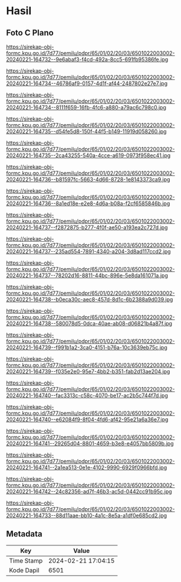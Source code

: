 # Hasil

## Foto C Plano

https://sirekap-obj-formc.kpu.go.id/7d77/pemilu/pdpr/65/01/02/20/03/6501022003002-20240221-164732--9e6abaf3-f4cd-492a-8cc5-691fb95386fe.jpg

https://sirekap-obj-formc.kpu.go.id/7d77/pemilu/pdpr/65/01/02/20/03/6501022003002-20240221-164734--46786af9-0157-4d1f-af44-2487802e27e7.jpg

https://sirekap-obj-formc.kpu.go.id/7d77/pemilu/pdpr/65/01/02/20/03/6501022003002-20240221-164734--8111f659-16fb-4fc6-a880-a79ac6c798c0.jpg

https://sirekap-obj-formc.kpu.go.id/7d77/pemilu/pdpr/65/01/02/20/03/6501022003002-20240221-164735--d54fe5d8-150f-44f5-b149-11919d058260.jpg

https://sirekap-obj-formc.kpu.go.id/7d77/pemilu/pdpr/65/01/02/20/03/6501022003002-20240221-164735--2ca43255-540a-4cce-a619-0973f958ec41.jpg

https://sirekap-obj-formc.kpu.go.id/7d77/pemilu/pdpr/65/01/02/20/03/6501022003002-20240221-164736--b81597fc-5663-4d66-8728-1e8143373ca9.jpg

https://sirekap-obj-formc.kpu.go.id/7d77/pemilu/pdpr/65/01/02/20/03/6501022003002-20240221-164736--8a1ed18e-e2e8-4d6a-b08a-f2cf6585846b.jpg

https://sirekap-obj-formc.kpu.go.id/7d77/pemilu/pdpr/65/01/02/20/03/6501022003002-20240221-164737--f2872875-b277-4f0f-ae50-a193ea2c727d.jpg

https://sirekap-obj-formc.kpu.go.id/7d77/pemilu/pdpr/65/01/02/20/03/6501022003002-20240221-164737--235ad554-7891-4340-a204-3d8ad117ccd2.jpg

https://sirekap-obj-formc.kpu.go.id/7d77/pemilu/pdpr/65/01/02/20/03/6501022003002-20240221-164737--78202d16-8811-44bc-896e-5e8da161071a.jpg

https://sirekap-obj-formc.kpu.go.id/7d77/pemilu/pdpr/65/01/02/20/03/6501022003002-20240221-164738--b0eca30c-aec8-457d-8d1c-6b2388a9d039.jpg

https://sirekap-obj-formc.kpu.go.id/7d77/pemilu/pdpr/65/01/02/20/03/6501022003002-20240221-164738--580078d5-0dca-40ae-ab08-d06821b4a87f.jpg

https://sirekap-obj-formc.kpu.go.id/7d77/pemilu/pdpr/65/01/02/20/03/6501022003002-20240221-164739--f991b1a2-3ca0-4151-b76a-10c3639eb75c.jpg

https://sirekap-obj-formc.kpu.go.id/7d77/pemilu/pdpr/65/01/02/20/03/6501022003002-20240221-164739--f035e2e0-95e7-4bb2-b351-fab2d13ae204.jpg

https://sirekap-obj-formc.kpu.go.id/7d77/pemilu/pdpr/65/01/02/20/03/6501022003002-20240221-164740--fac3313c-c58c-4070-be17-ac2b5c744f7d.jpg

https://sirekap-obj-formc.kpu.go.id/7d77/pemilu/pdpr/65/01/02/20/03/6501022003002-20240221-164740--e62084f9-8f04-4fd6-af42-95e21a6a36e7.jpg

https://sirekap-obj-formc.kpu.go.id/7d77/pemilu/pdpr/65/01/02/20/03/6501022003002-20240221-164741--29265d04-8801-4659-b3e8-e4057bb5809b.jpg

https://sirekap-obj-formc.kpu.go.id/7d77/pemilu/pdpr/65/01/02/20/03/6501022003002-20240221-164741--2a1ea513-0e1e-4102-9990-6929f0966bfd.jpg

https://sirekap-obj-formc.kpu.go.id/7d77/pemilu/pdpr/65/01/02/20/03/6501022003002-20240221-164742--24c82356-ad7f-46b3-ac5d-0442cc91b95c.jpg

https://sirekap-obj-formc.kpu.go.id/7d77/pemilu/pdpr/65/01/02/20/03/6501022003002-20240221-164733--88d11aae-bb10-4a1c-8e5a-a1df0e685cd2.jpg


## Metadata

| Key        | Value               |
| ---------- | ------------------- |
| Time Stamp | 2024-02-21 17:04:15 |
| Kode Dapil | 6501                |



